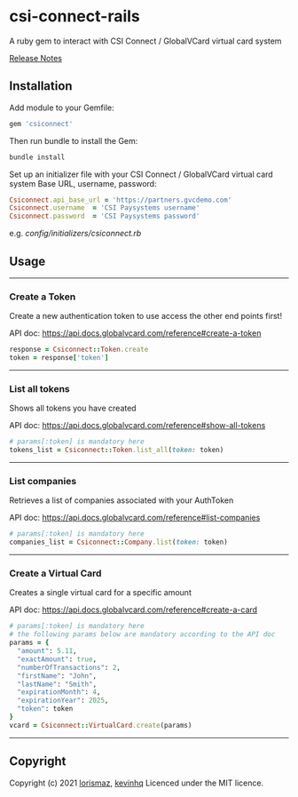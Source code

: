 # csi-connect-rails

A ruby gem to interact with CSI Connect / GlobalVCard virtual card system

[Release Notes](https://github.com/lorismaz/)

## Installation

Add module to your Gemfile:

```ruby
gem 'csiconnect'
```

Then run bundle to install the Gem:

```sh
bundle install
```

Set up an initializer file with your CSI Connect / GlobalVCard virtual card system Base URL, username, password:

```ruby
Csiconnect.api_base_url = 'https://partners.gvcdemo.com'
Csiconnect.username  = 'CSI Paysystems username'
Csiconnect.password  = 'CSI Paysystems password'
```
e.g. *config/initializers/csiconnect.rb*

## Usage

---

### Create a Token

Create a new authentication token to use access the other end points first!

API doc: https://api.docs.globalvcard.com/reference#create-a-token

```ruby
response = Csiconnect::Token.create
token = response['token']
```

---

### List all tokens
Shows all tokens you have created

API doc: https://api.docs.globalvcard.com/reference#show-all-tokens

```ruby
# params[:token] is mandatory here
tokens_list = Csiconnect::Token.list_all(token: token)
```

---

### List companies
Retrieves a list of companies associated with your AuthToken

API doc: https://api.docs.globalvcard.com/reference#list-companies

```ruby
# params[:token] is mandatory here
companies_list = Csiconnect::Company.list(token: token)
```

---

### Create a Virtual Card
Creates a single virtual card for a specific amount

API doc: https://api.docs.globalvcard.com/reference#create-a-card

```ruby
# params[:token] is mandatory here
# the following params below are mandatory according to the API doc
params = {
  "amount": 5.11,   
  "exactAmount": true,   
  "numberOfTransactions": 2,   
  "firstName": "John",   
  "lastName": "Smith",   
  "expirationMonth": 4,   
  "expirationYear": 2025, 
  "token": token
}
vcard = Csiconnect::VirtualCard.create(params)
```

---

## Copyright
Copyright (c) 2021 [lorismaz](https://github.com/lorismaz), [kevinhq](https://github.com/kevinhq)
Licenced under the MIT licence.
